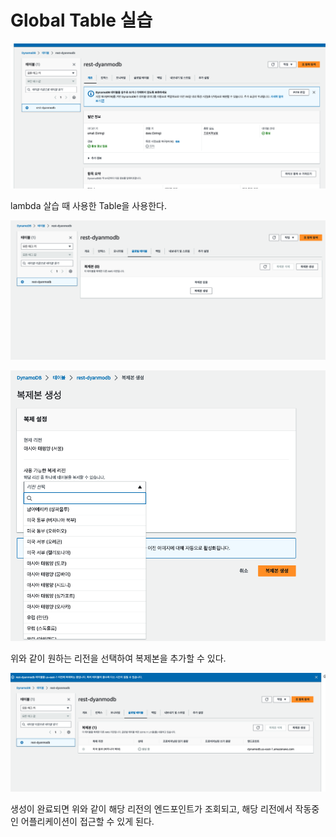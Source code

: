 # Global Table 실습
![](<./image/스크린샷 2023-08-01 오후 10.39.04.png>)

lambda 살습 때 사용한 Table을 사용한다.

![](<./image/스크린샷 2023-08-01 오후 10.39.57.png>)

![](<./image/스크린샷 2023-08-01 오후 10.40.31.png>)

위와 같이 원하는 리전을 선택하여 복제본을 추가할 수 있다.


![](<./image/스크린샷 2023-08-01 오후 10.43.04.png>)

생성이 완료되면 위와 같이 해당 리전의 엔드포인트가 조회되고, 해당 리전에서 작동중인 어플리케이션이 접근할 수 있게 된다.